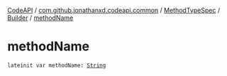 [CodeAPI](../../../index.md) / [com.github.jonathanxd.codeapi.common](../../index.md) / [MethodTypeSpec](../index.md) / [Builder](index.md) / [methodName](.)

# methodName

`lateinit var methodName: `[`String`](https://kotlinlang.org/api/latest/jvm/stdlib/kotlin/-string/index.html)